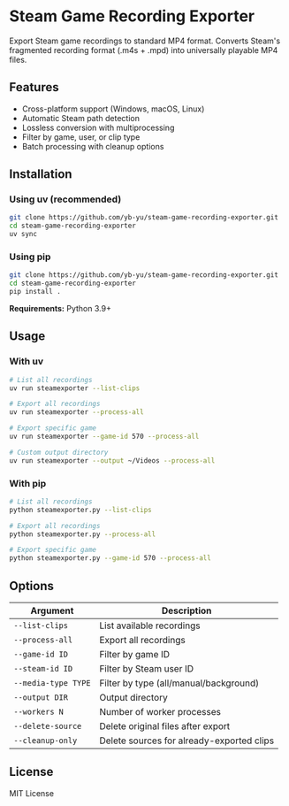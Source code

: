 # Steam Game Recording Exporter

Export Steam game recordings to standard MP4 format. Converts Steam's fragmented recording format (.m4s + .mpd) into universally playable MP4 files.

## Features

- Cross-platform support (Windows, macOS, Linux)
- Automatic Steam path detection
- Lossless conversion with multiprocessing
- Filter by game, user, or clip type
- Batch processing with cleanup options

## Installation

### Using uv (recommended)

```bash
git clone https://github.com/yb-yu/steam-game-recording-exporter.git
cd steam-game-recording-exporter
uv sync
```

### Using pip

```bash
git clone https://github.com/yb-yu/steam-game-recording-exporter.git
cd steam-game-recording-exporter
pip install .
```

**Requirements:** Python 3.9+

## Usage

### With uv

```bash
# List all recordings
uv run steamexporter --list-clips

# Export all recordings
uv run steamexporter --process-all

# Export specific game
uv run steamexporter --game-id 570 --process-all

# Custom output directory
uv run steamexporter --output ~/Videos --process-all
```

### With pip

```bash
# List all recordings
python steamexporter.py --list-clips

# Export all recordings
python steamexporter.py --process-all

# Export specific game
python steamexporter.py --game-id 570 --process-all
```

## Options

| Argument | Description |
|----------|-------------|
| `--list-clips` | List available recordings |
| `--process-all` | Export all recordings |
| `--game-id ID` | Filter by game ID |
| `--steam-id ID` | Filter by Steam user ID |
| `--media-type TYPE` | Filter by type (all/manual/background) |
| `--output DIR` | Output directory |
| `--workers N` | Number of worker processes |
| `--delete-source` | Delete original files after export |
| `--cleanup-only` | Delete sources for already-exported clips |

## License

MIT License
